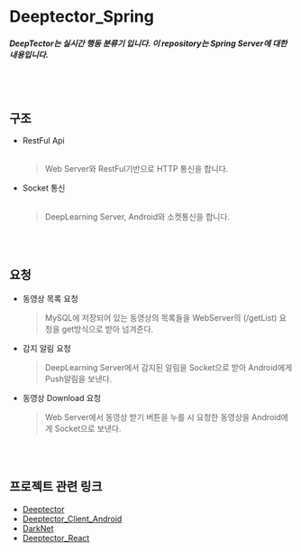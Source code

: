 # Deeptector_Spring
#####  DeepTector는 실시간 행동 분류기 입니다. 이 repository는 Spring Server에 대한 내용입니다.
<br/><br/>
## 구조
- RestFul Api<br/><br/>
  >Web Server와 RestFul기반으로 HTTP 통신을 합니다.
- Socket 통신<br/><br/>
  >DeepLearning Server, Android와 소켓통신을 합니다.
  
 <br/><br/>
 
## 요청
- 동영상 목록 요청
  >MySQL에 저장되어 있는 동영상의 목록들을 WebServer의 (/getList) 요청을 get방식으로 받아 넘겨준다.
- 감지 알림 요청
  >DeepLearning Server에서 감지된 알림을 Socket으로 받아 Android에게 Push알림을 보낸다.
- 동영상 Download 요청<br/>
  >Web Server에서 동영상 받기 버튼을 누를 시 요청한 동영상을 Android에게 Socket으로 보낸다.
  
  <br/><br/>
## 프로젝트 관련 링크

- <a href="https://github.com/Deeptector/Deeptector">Deeptector</a>
- <a href="https://github.com/Deeptector/Deeptector_Client_Android">Deeptector_Client_Android</a>
- <a href="https://github.com/Deeptector/Darknet">DarkNet</a>
- <a href="https://github.com/Deeptector/Deeptector_React">Deeptector_React</a>

